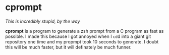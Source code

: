 # cprompt
*This is incredibly stupid, by the way*

**cprompt** is a program to generate a zsh prompt from a C program as fast as
possible. I made this because I got annoyed when I `cd`d into a giant git
repository one time and my propmpt took 10 seconds to generate. I doubt this
will be much faster, but it will definately be much funner.
